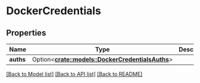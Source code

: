# DockerCredentials

## Properties

Name | Type | Description | Notes
------------ | ------------- | ------------- | -------------
**auths** | Option<[**crate::models::DockerCredentialsAuths**](docker_credentials_auths.md)> |  | [optional]

[[Back to Model list]](../README.md#documentation-for-models) [[Back to API list]](../README.md#documentation-for-api-endpoints) [[Back to README]](../README.md)


